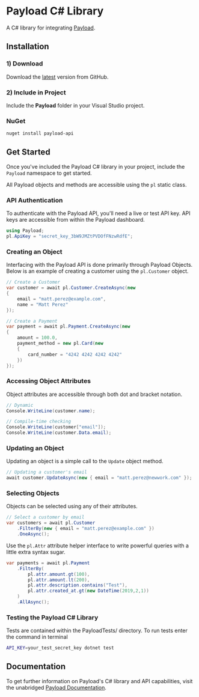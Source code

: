 # Payload C# Library

A C# library for integrating [Payload](https://payload.co).

## Installation

### 1) Download

Download the [latest](https://github.com/payload-code/payload-csharp/archive/master.zip)
version from GitHub.

### 2) Include in Project

Include the **Payload** folder in your Visual Studio project.

### NuGet

```bash
nuget install payload-api
```

## Get Started

Once you've included the Payload C# library in your project,
include the `Payload` namespace to get started.

All Payload objects and methods are accessible using the `pl` static class.

### API Authentication

To authenticate with the Payload API, you'll need a live or test API key. API
keys are accessible from within the Payload dashboard.

```csharp
using Payload;
pl.ApiKey = "secret_key_3bW9JMZtPVDOfFNzwRdfE";
```

### Creating an Object

Interfacing with the Payload API is done primarily through Payload Objects. Below is an example of
creating a customer using the `pl.Customer` object.

```csharp
// Create a Customer
var customer = await pl.Customer.CreateAsync(new
{
    email = "matt.perez@example.com",
    name = "Matt Perez"
});
```

```csharp
// Create a Payment
var payment = await pl.Payment.CreateAsync(new
{
    amount = 100.0,
    payment_method = new pl.Card(new
    {
        card_number = "4242 4242 4242 4242"
    })
});
```

### Accessing Object Attributes

Object attributes are accessible through both dot and bracket notation.

```csharp
// Dynamic
Console.WriteLine(customer.name);

// Compile-time checking
Console.WriteLine(customer["email"]); 
Console.WriteLine(customer.Data.email);
```

### Updating an Object

Updating an object is a simple call to the `Update` object method.

```csharp
// Updating a customer's email
await customer.UpdateAsync(new { email = "matt.perez@newwork.com" });
```

### Selecting Objects

Objects can be selected using any of their attributes.

```csharp
// Select a customer by email
var customers = await pl.Customer
    .FilterBy(new { email = "matt.perez@example.com" })
    .OneAsync();
```

Use the `pl.Attr` attribute helper interface to write powerful
queries with a little extra syntax sugar.

```csharp
var payments = await pl.Payment
    .FilterBy(
        pl.attr.amount.gt(100),
        pl.attr.amount.lt(200),
        pl.attr.description.contains("Test"),
        pl.attr.created_at.gt(new DateTime(2019,2,1))
    )
    .AllAsync();
```

### Testing the Payload C# Library

Tests are contained within the PayloadTests/ directory. To run tests enter the command in terminal

```bash
API_KEY=your_test_secret_key dotnet test
```

## Documentation

To get further information on Payload's C# library and API capabilities,
visit the unabridged [Payload Documentation](https://docs.payload.co/?csharp).
